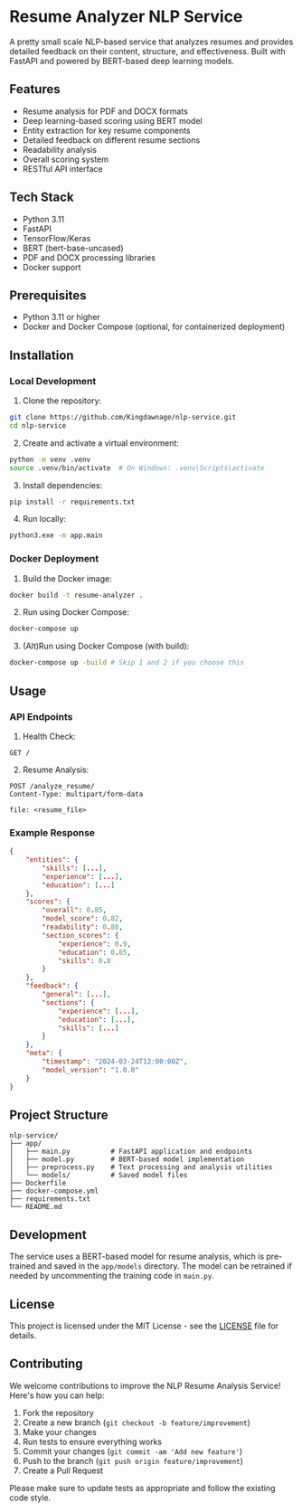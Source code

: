 # Resume Analyzer NLP Service

A pretty small scale NLP-based service that analyzes resumes and provides detailed feedback on their content, structure, and effectiveness. Built with FastAPI and powered by BERT-based deep learning models.

## Features

- Resume analysis for PDF and DOCX formats
- Deep learning-based scoring using BERT model
- Entity extraction for key resume components
- Detailed feedback on different resume sections
- Readability analysis
- Overall scoring system
- RESTful API interface

## Tech Stack

- Python 3.11
- FastAPI
- TensorFlow/Keras
- BERT (bert-base-uncased)
- PDF and DOCX processing libraries
- Docker support

## Prerequisites

- Python 3.11 or higher
- Docker and Docker Compose (optional, for containerized deployment)

## Installation

### Local Development

1. Clone the repository:
```bash
git clone https://github.com/Kingdawnage/nlp-service.git
cd nlp-service
```

2. Create and activate a virtual environment:
```bash
python -m venv .venv
source .venv/bin/activate  # On Windows: .venv\Scripts\activate
```

3. Install dependencies:
```bash
pip install -r requirements.txt
```
4. Run locally:
```bash
python3.exe -m app.main
```

### Docker Deployment

1. Build the Docker image:
```bash
docker build -t resume-analyzer .
```

2. Run using Docker Compose:
```bash
docker-compose up
```

3. (Alt)Run using Docker Compose (with build):
```bash
docker-compose up -build # Skip 1 and 2 if you choose this
```

## Usage

### API Endpoints

1. Health Check:
```
GET /
```

2. Resume Analysis:
```
POST /analyze_resume/
Content-Type: multipart/form-data

file: <resume_file>
```

### Example Response

```json
{
    "entities": {
        "skills": [...],
        "experience": [...],
        "education": [...]
    },
    "scores": {
        "overall": 0.85,
        "model_score": 0.82,
        "readability": 0.88,
        "section_scores": {
            "experience": 0.9,
            "education": 0.85,
            "skills": 0.8
        }
    },
    "feedback": {
        "general": [...],
        "sections": {
            "experience": [...],
            "education": [...],
            "skills": [...]
        }
    },
    "meta": {
        "timestamp": "2024-03-24T12:00:00Z",
        "model_version": "1.0.0"
    }
}
```

## Project Structure

```
nlp-service/
├── app/
│   ├── main.py          # FastAPI application and endpoints
│   ├── model.py         # BERT-based model implementation
│   ├── preprocess.py    # Text processing and analysis utilities
│   └── models/          # Saved model files
├── Dockerfile
├── docker-compose.yml
├── requirements.txt
└── README.md
```

## Development

The service uses a BERT-based model for resume analysis, which is pre-trained and saved in the `app/models` directory. The model can be retrained if needed by uncommenting the training code in `main.py`.

## License

This project is licensed under the MIT License - see the [LICENSE](LICENSE) file for details.

## Contributing

We welcome contributions to improve the NLP Resume Analysis Service! Here's how you can help:

1. Fork the repository
2. Create a new branch (`git checkout -b feature/improvement`)
3. Make your changes
4. Run tests to ensure everything works
5. Commit your changes (`git commit -am 'Add new feature'`)
6. Push to the branch (`git push origin feature/improvement`)
7. Create a Pull Request

Please make sure to update tests as appropriate and follow the existing code style.
